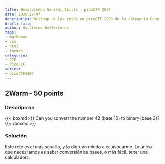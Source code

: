 ```yaml
---
title: Resolviendo General Skills - picoCTF 2020
date: 2020-12-07
description: Writeup de los retos en picoCTF 2020 de la categoría General Skills
draft: false
author: Guillermo Ballesteros
tags:
- markdown
- css
- html
- themes
categories:
- CTF
- PicoCTF
series:
- picoCTF2020
---
```


## 2Warm - 50 points

### Descripción

{{< boxmd >}}
Can you convert the number 42 (base 10) to binary (base 2)? 
{{< /boxmd >}}

### Solución
Este reto es el más sencillo, y lo digo sin miedo a equivocarme. Lo único que necesitamos es saber conversión de bases, o más fácil, tener una calculadora.

